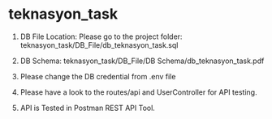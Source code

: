 # teknasyon_task

1. DB File Location: Please go to the project folder: teknasyon_task/DB_File/db_teknasyon_task.sql

2. DB Schema: teknasyon_task/DB_File/DB Schema/db_teknasyon_task.pdf

3. Please change the DB credential from .env file

4. Please have a look to the routes/api and UserController for API testing.

5. API is Tested in Postman REST API Tool.
